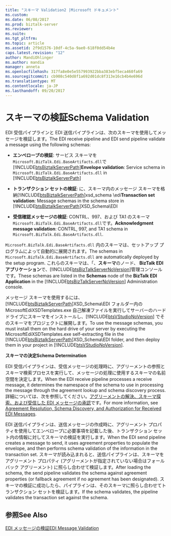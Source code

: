 ```yaml
---
title: "スキーマ Validation2 |Microsoft ドキュメント"
ms.custom: 
ms.date: 06/08/2017
ms.prod: biztalk-server
ms.reviewer: 
ms.suite: 
ms.tgt_pltfrm: 
ms.topic: article
ms.assetid: 2f9d1576-10df-4c5a-9ae0-618f0dd54b4e
caps.latest.revision: "12"
author: MandiOhlinger
ms.author: mandia
manager: anneta
ms.openlocfilehash: 317fa8e0e5e557993922bba383ebf5eca460fa69
ms.sourcegitcommit: cb908c540d8f1a692d01dc8f313e16cb4b4e696d
ms.translationtype: MT
ms.contentlocale: ja-JP
ms.lasthandoff: 09/20/2017
---
```

# <a name="schema-validation"></a><span data-ttu-id="60f8a-102">スキーマの検証</span><span class="sxs-lookup"><span data-stu-id="60f8a-102">Schema Validation</span></span>
<span data-ttu-id="60f8a-103">EDI 受信パイプラインと EDI 送信パイプラインは、次のスキーマを使用してメッセージを検証します。</span><span class="sxs-lookup"><span data-stu-id="60f8a-103">The EDI receive pipeline and EDI send pipeline validate a message using the following schemas:</span></span>  
  
-   <span data-ttu-id="60f8a-104">**エンベロープの検証**: サービス スキーマを`Microsoft.BizTalk.Edi.BaseArtifacts.dll`で[!INCLUDE[btsBiztalkServerPath](../includes/btsbiztalkserverpath-md.md)]</span><span class="sxs-lookup"><span data-stu-id="60f8a-104">**Envelope validation**: Service schema in `Microsoft.BizTalk.Edi.BaseArtifacts.dll` in [!INCLUDE[btsBiztalkServerPath](../includes/btsbiztalkserverpath-md.md)]</span></span>  
  
-   <span data-ttu-id="60f8a-105">**トランザクション セットの検証**: に、スキーマ内のメッセージ スキーマを格納[!INCLUDE[btsBiztalkServerPath](../includes/btsbiztalkserverpath-md.md)]xsd_schema \edi</span><span class="sxs-lookup"><span data-stu-id="60f8a-105">**Transaction set validation**: Message schemas in the schema store in [!INCLUDE[btsBiztalkServerPath](../includes/btsbiztalkserverpath-md.md)]XSD_Schema\EDI</span></span>  
  
-   <span data-ttu-id="60f8a-106">**受信確認メッセージの検証**: CONTRL、997、および TA1 のスキーマ`Microsoft.BizTalk.Edi.BaseArtifacts.dll`です。</span><span class="sxs-lookup"><span data-stu-id="60f8a-106">**Acknowledgment message validation**: CONTRL, 997, and TA1 schema in `Microsoft.BizTalk.Edi.BaseArtifacts.dll`.</span></span>  
  
 <span data-ttu-id="60f8a-107">`Microsoft.BizTalk.Edi.BaseArtifacts.dll` 内のスキーマは、セットアップ プログラムによって自動的に展開されます。</span><span class="sxs-lookup"><span data-stu-id="60f8a-107">The schemas in `Microsoft.BizTalk.Edi.BaseArtifacts.dll` are automatically deployed by the setup program.</span></span> <span data-ttu-id="60f8a-108">これらのスキーマは、「、**スキーマ**のノード、 **BizTalk EDI アプリケーション**で、[!INCLUDE[btsBizTalkServerNoVersion](../includes/btsbiztalkservernoversion-md.md)]管理コンソールです。</span><span class="sxs-lookup"><span data-stu-id="60f8a-108">These schemas are listed in the **Schemas** node of the **BizTalk EDI Application** in the [!INCLUDE[btsBizTalkServerNoVersion](../includes/btsbiztalkservernoversion-md.md)] Administration console.</span></span>  
  
 <span data-ttu-id="60f8a-109">メッセージ スキーマを使用するには、[!INCLUDE[btsBiztalkServerPath](../includes/btsbiztalkserverpath-md.md)]XSD_Schema\EDI フォルダー内の MicrosoftEdiXSDTemplates.exe 自己解凍ファイルを実行してサーバーのハード ドライブにスキーマをインストールし、[!INCLUDE[btsVStudioNoVersion](../includes/btsvstudionoversion-md.md)] でそのスキーマをプロジェクトに展開します。</span><span class="sxs-lookup"><span data-stu-id="60f8a-109">To use the message schemas, you must install them on the hard drive of your server by executing the MicrosoftEdiXSDTemplates.exe self-extracting file in the [!INCLUDE[btsBiztalkServerPath](../includes/btsbiztalkserverpath-md.md)]XSD_Schema\EDI folder, and then deploy them in your project in [!INCLUDE[btsVStudioNoVersion](../includes/btsvstudionoversion-md.md)].</span></span>  
  
 <span data-ttu-id="60f8a-110">**スキーマの決定**</span><span class="sxs-lookup"><span data-stu-id="60f8a-110">**Schema Determination**</span></span>  
  
 <span data-ttu-id="60f8a-111">EDI 受信パイプラインは、受信メッセージの処理時に、アグリーメントの参照とスキーマ検索プロセスを実行して、メッセージの処理に使用するスキーマの名前空間を決定します。</span><span class="sxs-lookup"><span data-stu-id="60f8a-111">When the EDI receive pipeline processes a receive message, it determines the namespace of the schema to use in processing the message through the agreement lookup and schema discovery process.</span></span> <span data-ttu-id="60f8a-112">詳細については、次を参照してください。[アグリーメントの解決、スキーマ探索、および受信した EDI メッセージの承認](../core/agreement-resolution-schema-discovery-and-authorization-for-received-edi.md)です。</span><span class="sxs-lookup"><span data-stu-id="60f8a-112">For more information, see [Agreement Resolution, Schema Discovery, and Authorization for Received EDI Messages](../core/agreement-resolution-schema-discovery-and-authorization-for-received-edi.md).</span></span>  
  
 <span data-ttu-id="60f8a-113">EDI 送信パイプラインは、送信メッセージの作成時に、アグリーメント プロパティを使用してエンベロープに必要事項を記載した後、トランザクション セット内の情報に対してスキーマの検証を実行します。</span><span class="sxs-lookup"><span data-stu-id="60f8a-113">When the EDI send pipeline creates a message to send, it uses agreement properties to populate the envelope, and then performs schema validation of the information in the transaction set.</span></span> <span data-ttu-id="60f8a-114">スキーマが読み込まれると、送信パイプラインは、スキーマをアグリーメント プロパティ (アグリーメントが指定されていない場合はフォールバック アグリーメント) に照らし合わせて検証します。</span><span class="sxs-lookup"><span data-stu-id="60f8a-114">After loading the schema, the send pipeline validates the schema against agreement properties (or fallback agreement if no agreement has been designated).</span></span> <span data-ttu-id="60f8a-115">スキーマの検証に成功したら、パイプラインは、そのスキーマに照らし合わせてトランザクション セットを検証します。</span><span class="sxs-lookup"><span data-stu-id="60f8a-115">If the schema validates, the pipeline validates the transaction set against the schema.</span></span>  
  
## <a name="see-also"></a><span data-ttu-id="60f8a-116">参照</span><span class="sxs-lookup"><span data-stu-id="60f8a-116">See Also</span></span>  
 [<span data-ttu-id="60f8a-117">EDI メッセージの検証</span><span class="sxs-lookup"><span data-stu-id="60f8a-117">EDI Message Validation</span></span>](../core/edi-message-validation.md)